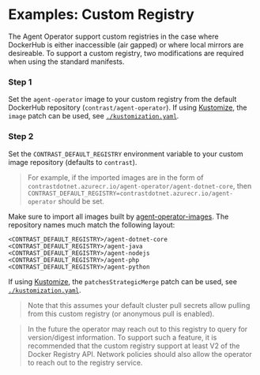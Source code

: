 # Examples: Custom Registry

The Agent Operator support custom registries in the case where DockerHub is either inaccessible (air gapped) or where local mirrors are desireable. To support a custom registry, two modifications are required when using the standard manifests.

### Step 1

Set the `agent-operator` image to your custom registry from the default DockerHub repository (`contrast/agent-operator`). If using [Kustomize](https://kustomize.io), the `image` patch can be used, see [`./kustomization.yaml`](./kustomization.yaml).

### Step 2

Set the `CONTRAST_DEFAULT_REGISTRY` environment variable to your custom image repository (defaults to `contrast`).

> For example, if the imported images are in the form of `contrastdotnet.azurecr.io/agent-operator/agent-dotnet-core`, then `CONTRAST_DEFAULT_REGISTRY=contrastdotnet.azurecr.io/agent-operator` should be set.

Make sure to import all images built by [agent-operator-images](https://github.com/Contrast-Security-OSS/agent-operator-images). The repository names much match the following layout:

```
<CONTRAST_DEFAULT_REGISTRY>/agent-dotnet-core
<CONTRAST_DEFAULT_REGISTRY>/agent-java
<CONTRAST_DEFAULT_REGISTRY>/agent-nodejs
<CONTRAST_DEFAULT_REGISTRY>/agent-php
<CONTRAST_DEFAULT_REGISTRY>/agent-python
```

If using [Kustomize](https://kustomize.io), the `patchesStrategicMerge` patch can be used, see [`./kustomization.yaml`](./kustomization.yaml).

> Note that this assumes your default cluster pull secrets allow pulling from this custom registry (or anonymous pull is enabled).

> In the future the operator may reach out to this registry to query for version/digest information. To support such a feature, it is recommended that the custom registry support at least V2 of the Docker Registry API. Network policies should also allow the operator to reach out to the registry service.
